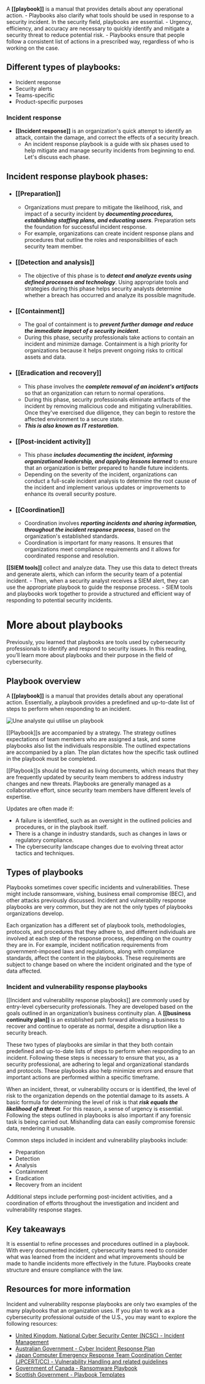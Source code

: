 A **[[playbook]]** is a manual that provides details about any operational action. 
	- Playbooks also clarify what tools should be used in response to a security incident. In the security field, playbooks are essential. 
	- Urgency, efficiency, and accuracy are necessary to quickly identify and mitigate a security threat to reduce potential risk. 
	- Playbooks ensure that people follow a consistent list of actions in a prescribed way, regardless of who is working on the case. 

## Different types of playbooks:

- Incident response
- Security alerts
- Teams-specific
- Product-specific purposes

### Incident response 

- **[[Incident response]]** is an organization's quick attempt to identify an attack, contain the damage, and correct the effects of a security breach. 
	- An incident response playbook is a guide with six phases used to help mitigate and manage security incidents from beginning to end. Let's discuss each phase. 

## Incident response playbook phases:

- ### **[[Preparation]]**
	- Organizations must prepare to mitigate the likelihood, risk, and impact of a security incident by ***documenting procedures, establishing staffing plans, and educating users***. Preparation sets the foundation for successful incident response. 
	- For example, organizations can create incident response plans and procedures that outline the roles and responsibilities of each security team member. 
- ### **[[Detection and analysis]]**
	- The objective of this phase is to ***detect and analyze events using defined processes and technology***. Using appropriate tools and strategies during this phase helps security analysts determine whether a breach has occurred and analyze its possible magnitude. 
- ### **[[Containment]]**
	- The goal of containment is to ***prevent further damage and reduce the immediate impact of a security incident***. 
	- During this phase, security professionals take actions to contain an incident and minimize damage. Containment is a high priority for organizations because it helps prevent ongoing risks to critical assets and data. 
- ### **[[Eradication and recovery]]**
	- This phase involves the ***complete removal of an incident's artifacts*** so that an organization can return to normal operations. 
	- During this phase, security professionals eliminate artifacts of the incident by removing malicious code and mitigating vulnerabilities. Once they've exercised due diligence, they can begin to restore the affected environment to a secure state. 
	- ***This is also known as IT restoration.***
- ### **[[Post-incident activity]]**
	- This phase ***includes documenting the incident, informing organizational leadership, and applying lessons learned*** to ensure that an organization is better prepared to handle future incidents. 
	- Depending on the severity of the incident, organizations can conduct a full-scale incident analysis to determine the root cause of the incident and implement various updates or improvements to enhance its overall security posture. 
- ### **[[Coordination]]**
	- Coordination involves ***reporting incidents and sharing information, throughout the incident response process***, based on the organization's established standards. 
	- Coordination is important for many reasons. It ensures that organizations meet compliance requirements and it allows for coordinated response and resolution. 

**[[SIEM tools]]** collect and analyze data. They use this data to detect threats and generate alerts, which can inform the security team of a potential incident. 
	- Then, when a security analyst receives a SIEM alert, they can use the appropriate playbook to guide the response process. 
	- SIEM tools and playbooks work together to provide a structured and efficient way of responding to potential security incidents.

# More about playbooks

Previously, you learned that playbooks are tools used by cybersecurity professionals to identify and respond to security issues. In this reading, you’ll learn more about playbooks and their purpose in the field of cybersecurity. 

## Playbook overview

A **[[playbook]]** is a manual that provides details about any operational action. Essentially, a playbook provides a predefined and up-to-date list of steps to perform when responding to an incident.

![Une analyste qui utilise un playbook](https://d3c33hcgiwev3.cloudfront.net/imageAssetProxy.v1/qw2OZW3yR1mxXRbPB1hM7w_617d975b56f64c68a26c2aee35004bf1_BTtE4EbRQ9_-1C9WWklOU8-Gd6LLhOgGS4Vm7i_pyp-74LH4jhgguaIvcnDUiZSfYKfnjCv3VLHqmx_-K-5mOyf3wuc5oljeJUgt0Zkk5x-wE8lKKhDcCF_ST43l4-D3Qj84qy3bOkbZqnrYov2jfiZiEINajO9AGMeKUqYCNKfBFJTOWu_fxNBEQY2D0g?expiry=1693785600000&hmac=YEP-F4gAPEwG3t6BCE4LGUAqhNERdihDJ6SPBI1RrrE)

[[Playbook]]s are accompanied by a strategy. The strategy outlines expectations of team members who are assigned a task, and some playbooks also list the individuals responsible. The outlined expectations are accompanied by a plan. The plan dictates how the specific task outlined in the playbook must be completed.

[[Playbook]]s should be treated as living documents, which means that they are frequently updated by security team members to address industry changes and new threats. Playbooks are generally managed as a collaborative effort, since security team members have different levels of expertise.

Updates are often made if:

- A failure is identified, such as an oversight in the outlined policies and procedures, or in the playbook itself. 
- There is a change in industry standards, such as changes in laws or regulatory compliance.
- The cybersecurity landscape changes due to evolving threat actor tactics and techniques.

## Types of playbooks

Playbooks sometimes cover specific incidents and vulnerabilities. These might include ransomware, vishing, business email compromise (BEC), and other attacks previously discussed. Incident and vulnerability response playbooks are very common, but they are not the only types of playbooks organizations develop. 

Each organization has a different set of playbook tools, methodologies, protocols, and procedures that they adhere to, and different individuals are involved at each step of the response process, depending on the country they are in. For example, incident notification requirements from government-imposed laws and regulations, along with compliance standards, affect the content in the playbooks. These requirements are subject to change based on where the incident originated and the type of data affected. 

### **Incident and vulnerability response playbooks**

[[Incident and vulnerability response playbooks]] are commonly used by entry-level cybersecurity professionals. They are developed based on the goals outlined in an organization’s business continuity plan. A **[[business continuity plan]]** is an established path forward allowing a business to recover and continue to operate as normal, despite a disruption like a security breach.

These two types of playbooks are similar in that they both contain predefined and up-to-date lists of steps to perform when responding to an incident. Following these steps is necessary to ensure that you, as a security professional, are adhering to legal and organizational standards and protocols. These playbooks also help minimize errors and ensure that important actions are performed within a specific timeframe.

When an incident, threat, or vulnerability occurs or is identified, the level of risk to the organization depends on the potential damage to its assets. A basic formula for determining the level of risk is that ***risk equals the likelihood of a threat***. For this reason, a sense of urgency is essential. Following the steps outlined in playbooks is also important if any forensic task is being carried out. Mishandling data can easily compromise forensic data, rendering it unusable. 

Common steps included in incident and vulnerability playbooks include: 

- Preparation
- Detection
- Analysis
- Containment
- Eradication
- Recovery from an incident 

Additional steps include performing post-incident activities, and a coordination of efforts throughout the investigation and incident and vulnerability response stages.

## Key takeaways

It is essential to refine processes and procedures outlined in a playbook. With every documented incident, cybersecurity teams need to consider what was learned from the incident and what improvements should be made to handle incidents more effectively in the future. Playbooks create structure and ensure compliance with the law. 

## Resources for more information

Incident and vulnerability response playbooks are only two examples of the many playbooks that an organization uses. If you plan to work as a cybersecurity professional outside of the U.S., you may want to explore the following resources:

- [United Kingdom, National Cyber Security Center (NCSC) - Incident Management](https://www.ncsc.gov.uk/section/about-ncsc/incident-management)
- [Australian Government - Cyber Incident Response Plan](https://www.cyber.gov.au/sites/default/files/2023-03/ACSC%20Cyber%20Incident%20Response%20Plan%20Guidance_A4.pdf)
- [Japan Computer Emergency Response Team Coordination Center (JPCERT/CC) - Vulnerability Handling and related guidelines](https://www.jpcert.or.jp/english/vh/guidelines.html)
- [Government of Canada - Ransomware Playbook](https://cyber.gc.ca/en/guidance/ransomware-playbook-itsm00099)
- [Scottish Government - Playbook Templates](https://www.gov.scot/publications/cyber-resilience-incident-management/)

